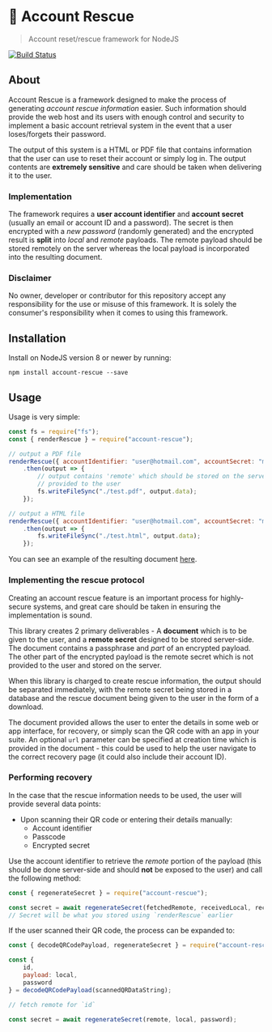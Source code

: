 # 🚨 Account Rescue
> Account reset/rescue framework for NodeJS

[![Build Status](https://travis-ci.org/buttercup/account-rescue.svg?branch=master)](https://travis-ci.org/buttercup/account-rescue)

## About
Account Rescue is a framework designed to make the process of generating _account rescue information_ easier. Such information should provide the web host and its users with enough control and security to implement a basic account retrieval system in the event that a user loses/forgets their password.

The output of this system is a HTML or PDF file that contains information that the user can use to reset their account or simply log in. The output contents are **extremely sensitive** and care should be taken when delivering it to the user.

### Implementation
The framework requires a **user account identifier** and **account secret** (usually an email or account ID and a password). The secret is then encrypted with a _new password_ (randomly generated) and the encrypted result is **split** into _local_ and _remote_ payloads. The remote payload should be stored remotely on the server whereas the local payload is incorporated into the resulting document.

### Disclaimer
No owner, developer or contributor for this repository accept any responsibility for the use or misuse of this framework. It is solely the consumer's responsibility when it comes to using this framework.

## Installation
Install on NodeJS version 8 or newer by running:

```shell
npm install account-rescue --save
```

## Usage
Usage is very simple:

```javascript
const fs = require("fs");
const { renderRescue } = require("account-rescue");

// output a PDF file
renderRescue({ accountIdentifier: "user@hotmail.com", accountSecret: "mySecurePassword", output: "pdf" })
    .then(output => {
        // output contains 'remote' which should be stored on the server and not
        // provided to the user
        fs.writeFileSync("./test.pdf", output.data);
    });

// output a HTML file
renderRescue({ accountIdentifier: "user@hotmail.com", accountSecret: "mySecurePassword", output: "html" })
    .then(output => {
        fs.writeFileSync("./test.html", output.data);
    });
```

You can see an example of the resulting document [here](example.pdf).

### Implementing the rescue protocol
Creating an account rescue feature is an important process for highly-secure systems, and great care should be taken in ensuring the implementation is sound.

This library creates 2 primary deliverables - A **document** which is to be given to the user, and a **remote secret** designed to be stored server-side. The document contains a passphrase and _part_ of an encrypted payload. The other part of the encrypted payload is the remote secret which is not provided to the user and stored on the server.

When this library is charged to create rescue information, the output should be separated immediately, with the remote secret being stored in a database and the rescue document being given to the user in the form of a download.

The document provided allows the user to enter the details in some web or app interface, for recovery, or simply scan the QR code with an app in your suite. An optional `url` parameter can be specified at creation time which is provided in the document - this could be used to help the user navigate to the correct recovery page (it could also include their account ID).

### Performing recovery
In the case that the rescue information needs to be used, the user will provide several data points:

 * Upon scanning their QR code or entering their details manually:
   * Account identifier
   * Passcode
   * Encrypted secret

Use the account identifier to retrieve the _remote_ portion of the payload (this should be done server-side and should **not** be exposed to the user) and call the following method:

```javascript
const { regenerateSecret } = require("account-rescue");

const secret = await regenerateSecret(fetchedRemote, receivedLocal, receivedPassword);
// Secret will be what you stored using `renderRescue` earlier
```

If the user scanned their QR code, the process can be expanded to:

```javascript
const { decodeQRCodePayload, regenerateSecret } = require("account-rescue");

const {
    id,
    payload: local,
    password
} = decodeQRCodePayload(scannedQRDataString);

// fetch remote for `id`

const secret = await regenerateSecret(remote, local, password);
```
